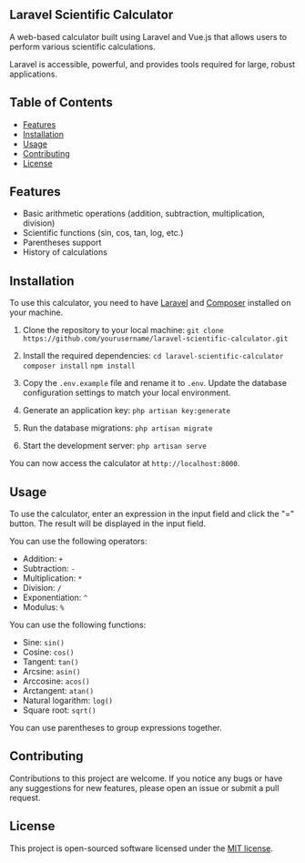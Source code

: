 ## Laravel Scientific Calculator

A web-based calculator built using Laravel and Vue.js that allows users to perform various scientific calculations.

Laravel is accessible, powerful, and provides tools required for large, robust applications.

## Table of Contents

- [Features](#features)
- [Installation](#installation)
- [Usage](#usage)
- [Contributing](#contributing)
- [License](#license)


## Features

- Basic arithmetic operations (addition, subtraction, multiplication, division)
- Scientific functions (sin, cos, tan, log, etc.)
- Parentheses support
- History of calculations


## Installation

To use this calculator, you need to have [Laravel](https://laravel.com/docs/8.x/installation) and [Composer](https://getcomposer.org/) installed on your machine.

1. Clone the repository to your local machine: ``git clone https://github.com/yourusername/laravel-scientific-calculator.git``

2. Install the required dependencies: ``cd laravel-scientific-calculator``
``composer install``
``npm install``

3. Copy the `.env.example` file and rename it to `.env`. Update the database configuration settings to match your local environment.

4. Generate an application key: ``php artisan key:generate ``

5. Run the database migrations: ``php artisan migrate``

6. Start the development server: ``php artisan serve ``

You can now access the calculator at `http://localhost:8000`.

## Usage

To use the calculator, enter an expression in the input field and click the "=" button. The result will be displayed in the input field.

You can use the following operators:

- Addition: `+`
- Subtraction: `-`
- Multiplication: `*`
- Division: `/`
- Exponentiation: `^`
- Modulus: `%`

You can use the following functions:

- Sine: `sin()`
- Cosine: `cos()`
- Tangent: `tan()`
- Arcsine: `asin()`
- Arccosine: `acos()`
- Arctangent: `atan()`
- Natural logarithm: `log()`
- Square root: `sqrt()`

You can use parentheses to group expressions together.

## Contributing

Contributions to this project are welcome. If you notice any bugs or have any suggestions for new features, please open an issue or submit a pull request.

## License

This project is open-sourced software licensed under the [MIT license](https://opensource.org/licenses/MIT).
